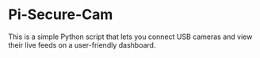 # Pi-Secure-Cam
 This is a simple Python script that lets you connect USB cameras and view their live feeds on a user-friendly dashboard.
